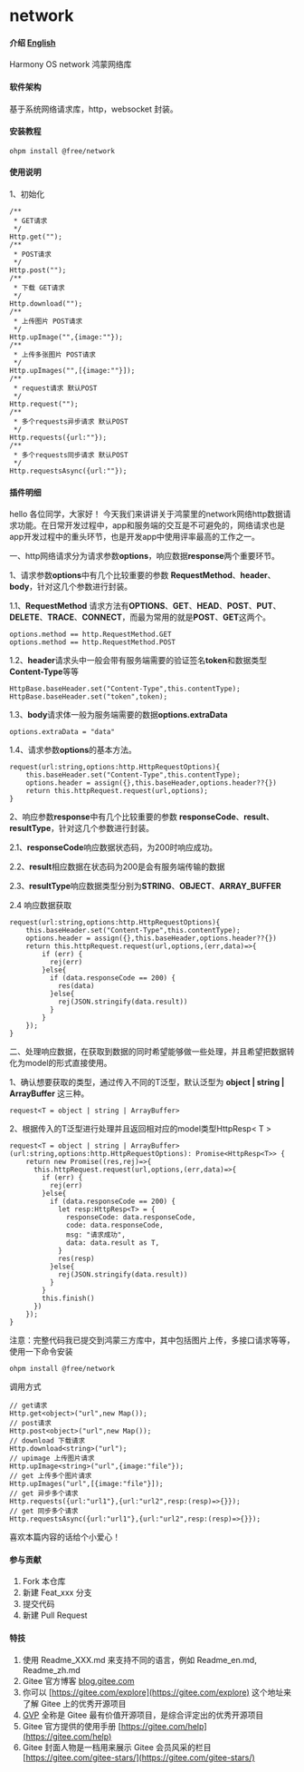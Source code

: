 # network

#### 介绍 [English](README.en.md)
Harmony OS network 鸿蒙网络库

#### 软件架构

基于系统网络请求库，http，websocket 封装。

#### 安装教程

`ohpm install @free/network`

#### 使用说明

1、初始化
```
/**
 * GET请求
 */
Http.get("");
/**
 * POST请求
 */
Http.post("");
/**
 * 下载 GET请求
 */
Http.download("");
/**
 * 上传图片 POST请求
 */
Http.upImage("",{image:""});
/**
 * 上传多张图片 POST请求
 */
Http.upImages("",[{image:""}]);
/**
 * request请求 默认POST
 */
Http.request("");
/**
 * 多个requests异步请求 默认POST
 */
Http.requests({url:""});
/**
 * 多个requests同步请求 默认POST
 */
Http.requestsAsync({url:""});
```

#### 插件明细

hello 各位同学，大家好！ 今天我们来讲讲关于鸿蒙里的network网络http数据请求功能。在日常开发过程中，app和服务端的交互是不可避免的，网络请求也是app开发过程中的重头环节，也是开发app中使用评率最高的工作之一。

一、http网络请求分为请求参数**options**，响应数据**response**两个重要环节。

1、请求参数**options**中有几个比较重要的参数 **RequestMethod**、**header**、**body**，针对这几个参数进行封装。

1.1、**RequestMethod** 请求方法有**OPTIONS**、**GET**、**HEAD**、**POST**、**PUT**、**DELETE**、**TRACE**、**CONNECT**，而最为常用的就是**POST**、**GET**这两个。

```arkts
options.method == http.RequestMethod.GET
options.method == http.RequestMethod.POST
```

1.2、**header**请求头中一般会带有服务端需要的验证签名**token**和数据类型**Content-Type**等等


```arkts
HttpBase.baseHeader.set("Content-Type",this.contentType);
HttpBase.baseHeader.set("token",token);

```

1.3、**body**请求体一般为服务端需要的数据**options.extraData**


```arkts
options.extraData = "data"
```

1.4、请求参数**options**的基本方法。

```arkts
request(url:string,options:http.HttpRequestOptions){
    this.baseHeader.set("Content-Type",this.contentType);
    options.header = assign({},this.baseHeader,options.header??{})
    return this.httpRequest.request(url,options);
}
```

2、响应参数**response**中有几个比较重要的参数 **responseCode**、**result**、**resultType**，针对这几个参数进行封装。

2.1、**responseCode**响应数据状态码，为200时响应成功。

2.2、**result**相应数据在状态码为200是会有服务端传输的数据

2.3、**resultType**响应数据类型分别为**STRING**、**OBJECT**、**ARRAY_BUFFER**

2.4 响应数据获取
```arkts
request(url:string,options:http.HttpRequestOptions){
    this.baseHeader.set("Content-Type",this.contentType);
    options.header = assign({},this.baseHeader,options.header??{})
    return this.httpRequest.request(url,options,(err,data)=>{
        if (err) {
          rej(err)
        }else{
          if (data.responseCode == 200) {
            res(data)
          }else{
            rej(JSON.stringify(data.result))
          }
        }
    });
}
```

二、处理响应数据，在获取到数据的同时希望能够做一些处理，并且希望把数据转化为model的形式直接使用。

1、确认想要获取的类型，通过传入不同的T泛型，默认泛型为 **object | string | ArrayBuffer** 这三种。


```arkts
request<T = object | string | ArrayBuffer>
```

2、根据传入的T泛型进行处理并且返回相对应的model类型HttpResp< T >


```arkts
request<T = object | string | ArrayBuffer>(url:string,options:http.HttpRequestOptions): Promise<HttpResp<T>> {
    return new Promise((res,rej)=>{
      this.httpRequest.request(url,options,(err,data)=>{
        if (err) {
          rej(err)
        }else{
          if (data.responseCode == 200) {
            let resp:HttpResp<T> = {
              responseCode: data.responseCode,
              code: data.responseCode,
              msg: "请求成功",
              data: data.result as T,
            }
            res(resp)
          }else{
            rej(JSON.stringify(data.result))
          }
        }
        this.finish()
      })
    });
}
```

注意：完整代码我已提交到鸿蒙三方库中，其中包括图片上传，多接口请求等等，使用一下命令安装


```
ohpm install @free/network
```


调用方式

```arkts
// get请求
Http.get<object>("url",new Map());
// post请求
Http.post<object>("url",new Map());
// download 下载请求
Http.download<string>("url");
// upimage 上传图片请求
Http.upImage<string>("url",{image:"file"});
// get 上传多个图片请求
Http.upImages("url",[{image:"file"}]);
// get 异步多个请求
Http.requests({url:"url1"},{url:"url2",resp:(resp)=>{}});
// get 同步多个请求
Http.requestsAsync({url:"url1"},{url:"url2",resp:(resp)=>{}});
```

喜欢本篇内容的话给个小爱心！



#### 参与贡献

1.  Fork 本仓库
2.  新建 Feat_xxx 分支
3.  提交代码
4.  新建 Pull Request


#### 特技

1.  使用 Readme\_XXX.md 来支持不同的语言，例如 Readme\_en.md, Readme\_zh.md
2.  Gitee 官方博客 [blog.gitee.com](https://blog.gitee.com)
3.  你可以 [https://gitee.com/explore](https://gitee.com/explore) 这个地址来了解 Gitee 上的优秀开源项目
4.  [GVP](https://gitee.com/gvp) 全称是 Gitee 最有价值开源项目，是综合评定出的优秀开源项目
5.  Gitee 官方提供的使用手册 [https://gitee.com/help](https://gitee.com/help)
6.  Gitee 封面人物是一档用来展示 Gitee 会员风采的栏目 [https://gitee.com/gitee-stars/](https://gitee.com/gitee-stars/)
